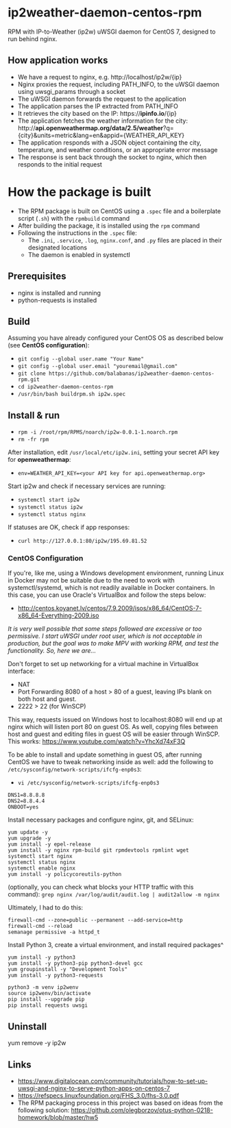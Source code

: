 # ip2weather-daemon-centos-rpm
RPM with IP-to-Weather (ip2w) uWSGI daemon for CentOS 7, designed to run behind nginx.

## How application works
* We have a request to nginx, e.g. http://localhost/ip2w/{ip}
* Nginx proxies the request, including PATH_INFO, to the uWSGI daemon using uwsgi_params through a socket
* The uWSGI daemon forwards the request to the application
* The application parses the IP extracted from PATH_INFO
* It retrieves the city based on the IP: https://**ipinfo.io**/{ip}
* The application fetches the weather information for the city: http://**api.openweathermap.org/data/2.5/weather**?q={city}&units=metric&lang=en&appid={WEATHER_API_KEY}
* The application responds with a JSON object containing the city, temperature, and weather conditions, or an appropriate error message
* The response is sent back through the socket to nginx, which then responds to the initial request

# How the package is built
* The RPM package is built on CentOS using a `.spec` file and a boilerplate script (`.sh`) with the `rpmbuild` command
* After building the package, it is installed using the `rpm` command
* Following the instructions in the `.spec` file:
  * The `.ini`, `.service`, `.log`, `nginx.conf`, and `.py` files are placed in their designated locations
  * The daemon is enabled in systemctl

## Prerequisites
* nginx is installed and running
* python-requests is installed

## Build
Assuming you have already configured your CentOS OS as described below (see **CentOS configuration**):
* `git config --global user.name "Your Name"`
* `git config --global user.email "youremail@gmail.com"`
* `git clone https://github.com/balabanas/ip2weather-daemon-centos-rpm.git`
* `cd ip2weather-daemon-centos-rpm`
* `/usr/bin/bash buildrpm.sh ip2w.spec`

## Install & run
* `rpm -i /root/rpm/RPMS/noarch/ip2w-0.0.1-1.noarch.rpm`
* `rm -fr rpm`

After installation, edit `/usr/local/etc/ip2w.ini`, setting your secret API key for **openweathermap**:
* `env=WEATHER_API_KEY=<your API key for api.openweathermap.org>`

Start ip2w and check if necessary services are running:
* `systemctl start ip2w`
* `systemctl status ip2w`
* `systemctl status nginx`

If statuses are OK, check if app responses:
* `curl http://127.0.0.1:80/ip2w/195.69.81.52`

### CentOS Configuration
If you're, like me, using a Windows development environment, running Linux in Docker may not be suitable due to the need to work with systemctl/systemd, which is not readily available in Docker containers. In this case, you can use Oracle's VirtualBox and follow the steps below:
* http://centos.koyanet.lv/centos/7.9.2009/isos/x86_64/CentOS-7-x86_64-Everything-2009.iso

_It is very well possible that some steps followed are excessive or too permissive. I start uWSGI under root user, which is not acceptable in production, but the goal was to make MPV with working RPM, and test the functionality. So, here we are..._

Don't forget to set up networking for a virtual machine in VirtualBox interface:
* NAT
* Port Forwarding 8080 of a host > 80 of a guest, leaving IPs blank on both host and guest.
* 2222 > 22 (for WinSCP)

This way, requests issued on Windows host to localhost:8080 will end up at nginx which will listen port 80 on guest OS. As well, copying files between host and guest and editing files in guest OS will be easier through WinSCP. This works: https://www.youtube.com/watch?v=YhcXd74xF3Q

To be able to install and update something in guest OS, after running CentOS we have to tweak networking inside as well: add the following to `/etc/sysconfig/network-scripts/ifcfg-enp0s3`:

* `vi /etc/sysconfig/network-scripts/ifcfg-enp0s3`

```
DNS1=8.8.8.8
DNS2=8.8.4.4
ONBOOT=yes
```

Install necessary packages and configure nginx, git, and SELinux:
```
yum update -y
yum upgrade -y
yum install -y epel-release 
yum install -y nginx rpm-build git rpmdevtools rpmlint wget
systemctl start nginx
systemctl status nginx
systemctl enable nginx
yum install -y policycoreutils-python
```

(optionally, you can check what blocks your HTTP traffic with this command):
`grep nginx /var/log/audit/audit.log | audit2allow -m nginx`

Ultimately, I had to do this:
```
firewall-cmd --zone=public --permanent --add-service=http
firewall-cmd --reload
semanage permissive -a httpd_t
```

Install Python 3, create a virtual environment, and install required packages^
```
yum install -y python3
yum install -y python3-pip python3-devel gcc
yum groupinstall -y "Development Tools"
yum install -y python3-requests

python3 -m venv ip2wenv
source ip2wenv/bin/activate
pip install --upgrade pip
pip install requests uwsgi
```

## Uninstall
yum remove -y ip2w

## Links
* https://www.digitalocean.com/community/tutorials/how-to-set-up-uwsgi-and-nginx-to-serve-python-apps-on-centos-7
* https://refspecs.linuxfoundation.org/FHS_3.0/fhs-3.0.pdf
* The RPM packaging process in this project was based on ideas from the following solution: https://github.com/olegborzov/otus-python-0218-homework/blob/master/hw5
